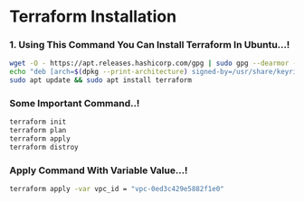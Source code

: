 # Terraform  Installation 

### 1. Using This Command You Can Install Terraform In Ubuntu...!
```bash
wget -O - https://apt.releases.hashicorp.com/gpg | sudo gpg --dearmor -o /usr/share/keyrings/hashicorp-archive-keyring.gpg
echo "deb [arch=$(dpkg --print-architecture) signed-by=/usr/share/keyrings/hashicorp-archive-keyring.gpg] https://apt.releases.hashicorp.com $(lsb_release -cs) main" | sudo tee /etc/apt/sources.list.d/hashicorp.list
sudo apt update && sudo apt install terraform
```

### Some Important Command..!
```bash
terraform init
terraform plan
terraform apply
terraform distroy
```

### Apply Command With Variable Value...! 
```bash
terraform apply -var vpc_id = "vpc-0ed3c429e5882f1e0"
```

